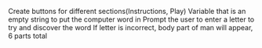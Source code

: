 Create buttons for different sections(Instructions, Play)
Variable that is an empty string to put the computer word in
Prompt the user to enter a letter to try and discover the word
If letter is incorrect, body part of man will appear, 6 parts total
